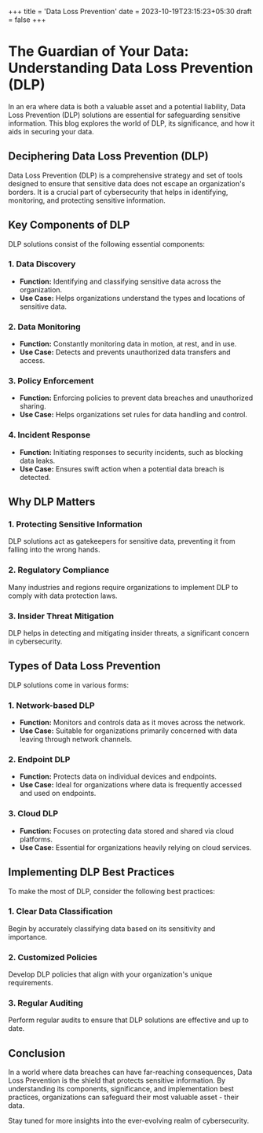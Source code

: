 +++
title = 'Data Loss Prevention'
date = 2023-10-19T23:15:23+05:30
draft = false
+++

# The Guardian of Your Data: Understanding Data Loss Prevention (DLP)

In an era where data is both a valuable asset and a potential liability, Data Loss Prevention (DLP) solutions are essential for safeguarding sensitive information. This blog explores the world of DLP, its significance, and how it aids in securing your data.

## Deciphering Data Loss Prevention (DLP)

Data Loss Prevention (DLP) is a comprehensive strategy and set of tools designed to ensure that sensitive data does not escape an organization's borders. It is a crucial part of cybersecurity that helps in identifying, monitoring, and protecting sensitive information.

## Key Components of DLP

DLP solutions consist of the following essential components:

### 1. Data Discovery

- **Function:** Identifying and classifying sensitive data across the organization.
- **Use Case:** Helps organizations understand the types and locations of sensitive data.

### 2. Data Monitoring

- **Function:** Constantly monitoring data in motion, at rest, and in use.
- **Use Case:** Detects and prevents unauthorized data transfers and access.

### 3. Policy Enforcement

- **Function:** Enforcing policies to prevent data breaches and unauthorized sharing.
- **Use Case:** Helps organizations set rules for data handling and control.

### 4. Incident Response

- **Function:** Initiating responses to security incidents, such as blocking data leaks.
- **Use Case:** Ensures swift action when a potential data breach is detected.

## Why DLP Matters

### 1. Protecting Sensitive Information

DLP solutions act as gatekeepers for sensitive data, preventing it from falling into the wrong hands.

### 2. Regulatory Compliance

Many industries and regions require organizations to implement DLP to comply with data protection laws.

### 3. Insider Threat Mitigation

DLP helps in detecting and mitigating insider threats, a significant concern in cybersecurity.

## Types of Data Loss Prevention

DLP solutions come in various forms:

### 1. Network-based DLP

- **Function:** Monitors and controls data as it moves across the network.
- **Use Case:** Suitable for organizations primarily concerned with data leaving through network channels.

### 2. Endpoint DLP

- **Function:** Protects data on individual devices and endpoints.
- **Use Case:** Ideal for organizations where data is frequently accessed and used on endpoints.

### 3. Cloud DLP

- **Function:** Focuses on protecting data stored and shared via cloud platforms.
- **Use Case:** Essential for organizations heavily relying on cloud services.

## Implementing DLP Best Practices

To make the most of DLP, consider the following best practices:

### 1. Clear Data Classification

Begin by accurately classifying data based on its sensitivity and importance.

### 2. Customized Policies

Develop DLP policies that align with your organization's unique requirements.

### 3. Regular Auditing

Perform regular audits to ensure that DLP solutions are effective and up to date.

## Conclusion

In a world where data breaches can have far-reaching consequences, Data Loss Prevention is the shield that protects sensitive information. By understanding its components, significance, and implementation best practices, organizations can safeguard their most valuable asset - their data.

Stay tuned for more insights into the ever-evolving realm of cybersecurity.
